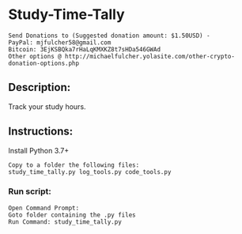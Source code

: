# Study-Time-Tally

    Send Donations to (Suggested donation amount: $1.50USD) -
    PayPal: mjfulcher58@gmail.com
    Bitcoin: 3EjKSBQka7rHaLqKMXKZ8t7sHDa546GWAd
    Other options @ http://michaelfulcher.yolasite.com/other-crypto-donation-options.php

## Description:
Track your study hours.

## Instructions:
Install Python 3.7+<br />
        
    Copy to a folder the following files:
    study_time_tally.py log_tools.py code_tools.py
    
### Run script:
    Open Command Prompt:
    Goto folder containing the .py files
    Run Command: study_time_tally.py
